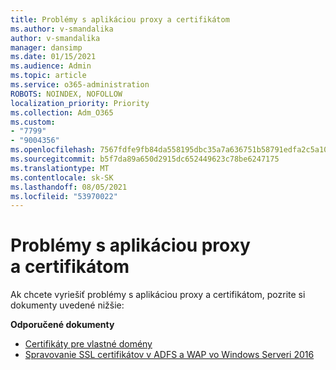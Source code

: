 ```yaml
---
title: Problémy s aplikáciou proxy a certifikátom
ms.author: v-smandalika
author: v-smandalika
manager: dansimp
ms.date: 01/15/2021
ms.audience: Admin
ms.topic: article
ms.service: o365-administration
ROBOTS: NOINDEX, NOFOLLOW
localization_priority: Priority
ms.collection: Adm_O365
ms.custom:
- "7799"
- "9004356"
ms.openlocfilehash: 7567fdfe9fb84da558195dbc35a7a636751b58791edfa2c5a10b07215c58bf5c
ms.sourcegitcommit: b5f7da89a650d2915dc652449623c78be6247175
ms.translationtype: MT
ms.contentlocale: sk-SK
ms.lasthandoff: 08/05/2021
ms.locfileid: "53970022"
---
```

# <a name="application-proxy-and-certificate-issues"></a>Problémy s aplikáciou proxy a certifikátom

Ak chcete vyriešiť problémy s aplikáciou proxy a certifikátom, pozrite si dokumenty uvedené nižšie:

**Odporučené dokumenty**

- [Certifikáty pre vlastné domény](https://docs.microsoft.com/azure/active-directory/manage-apps/application-proxy-configure-custom-domain#certificates-for-custom-domains)
- [Spravovanie SSL certifikátov v ADFS a WAP vo Windows Serveri 2016](https://docs.microsoft.com/windows-server/identity/ad-fs/operations/manage-ssl-certificates-ad-fs-wap)


